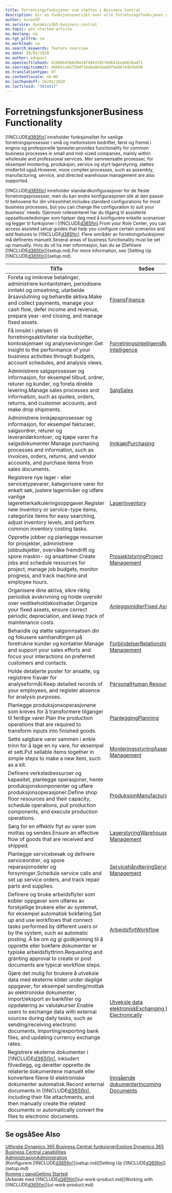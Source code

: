 ```yaml
---
title: Forretningsfunksjoner som støttes i Business Central
description: Gir en funksjonsoversikt over alle forretningsfunksjoner og avdelinger som støttes av moduler, for eksempel finans, lager og prosjektledelse.
author: SorenGP
ms.service: dynamics365-business-central
ms.topic: get-started-article
ms.devlang: na
ms.tgt_pltfrm: na
ms.workload: na
ms.search.keywords: feature overview
ms.date: 10/01/2020
ms.author: edupont
ms.openlocfilehash: d1988bd3bbd9424f48431927dd6416eab636adf1
ms.sourcegitcommit: ddbb5cede750df1baba4b3eab8fbed6744b5b9d6
ms.translationtype: HT
ms.contentlocale: nb-NO
ms.lasthandoff: 10/01/2020
ms.locfileid: "3914417"
---
```

# <a name="business-functionality"></a><span data-ttu-id="35424-103">Forretningsfunksjoner</span><span class="sxs-lookup"><span data-stu-id="35424-103">Business Functionality</span></span>
[!INCLUDE[d365fin](includes/d365fin_md.md)] <span data-ttu-id="35424-104">inneholder funksjonalitet for vanlige forretningsprosesser i små og mellomstore bedrifter, først og fremst i engros og profesjonelle tjenester.</span><span class="sxs-lookup"><span data-stu-id="35424-104">provides functionality for common business processes in small and mid-sized companies, mainly within wholesale and professional services.</span></span> <span data-ttu-id="35424-105">Mer sammensatte prosesser, for eksempel montering, produksjon, service og styrt lagerstyring, støttes imidlertid også.</span><span class="sxs-lookup"><span data-stu-id="35424-105">However, more complex processes, such as assembly, manufacturing, service, and directed warehouse management are also supported.</span></span>

[!INCLUDE[d365fin](includes/d365fin_md.md)] <span data-ttu-id="35424-106">inneholder standardkonfigurasjoner for de fleste forretningsprosesser, men du kan endre konfigurasjonen slik at den passer til behovene for din virksomhet.</span><span class="sxs-lookup"><span data-stu-id="35424-106">includes standard configurations for most business processes, but you can change the configuration to suit your business' needs.</span></span> <span data-ttu-id="35424-107">Gjennom rollesenteret har du tilgang til assisterte oppsettsveiledninger som hjelper deg med å konfigurere enkelte scenarioer og legger til funksjoner i [!INCLUDE[d365fin](includes/d365fin_md.md)].</span><span class="sxs-lookup"><span data-stu-id="35424-107">From your Role Center, you can access assisted setup guides that help you configure certain scenarios and add features to [!INCLUDE[d365fin](includes/d365fin_md.md)].</span></span> <span data-ttu-id="35424-108">Flere områder av forretningsfunksjoner må defineres manuelt.</span><span class="sxs-lookup"><span data-stu-id="35424-108">Several areas of business functionality must be set up manually.</span></span> <span data-ttu-id="35424-109">Hvis du vil ha mer informasjon, kan du se [Definere [!INCLUDE[d365fin](includes/d365fin_md.md)]](setup.md).</span><span class="sxs-lookup"><span data-stu-id="35424-109">For more information, see [Setting Up [!INCLUDE[d365fin](includes/d365fin_md.md)]](setup.md).</span></span>

| <span data-ttu-id="35424-110">Til</span><span class="sxs-lookup"><span data-stu-id="35424-110">To</span></span> | <span data-ttu-id="35424-111">Se</span><span class="sxs-lookup"><span data-stu-id="35424-111">See</span></span> |
| --- | --- |
|<span data-ttu-id="35424-112">Foreta og innkreve betalinger, administrere kontantstrøm, periodisere inntekt og omsetning, utarbeide årsavslutning og behandle aktiva.</span><span class="sxs-lookup"><span data-stu-id="35424-112">Make and collect payments, manage your cash flow, defer income and revenue, prepare year-end closing, and manage fixed assets.</span></span>|[<span data-ttu-id="35424-113">Finans</span><span class="sxs-lookup"><span data-stu-id="35424-113">Finance</span></span>](finance.md)|
|<span data-ttu-id="35424-114">Få innsikt i ytelsen til forretningsaktiviteter via budsjetter, kontoskjemaer og analysevisninger.</span><span class="sxs-lookup"><span data-stu-id="35424-114">Get insight to the performance of your business activities through budgets, account schedules, and analysis views.</span></span>|[<span data-ttu-id="35424-115">Forretningsintelligens</span><span class="sxs-lookup"><span data-stu-id="35424-115">Business Intelligence</span></span>](bi.md)|
|<span data-ttu-id="35424-116">Administrere salgsprosesser og informasjon, for eksempel tilbud, ordrer, returer og kunder, og foreta direkte levering.</span><span class="sxs-lookup"><span data-stu-id="35424-116">Manage sales processes and information, such as quotes, orders, returns, and customer accounts, and make drop shipments.</span></span>|[<span data-ttu-id="35424-117">Salg</span><span class="sxs-lookup"><span data-stu-id="35424-117">Sales</span></span>](sales-manage-sales.md)|
|<span data-ttu-id="35424-118">Administrere innkjøpsprosesser og informasjon, for eksempel fakturaer, salgsordrer, returer og leverandørkontoer, og kjøpe varer fra salgsdokumenter.</span><span class="sxs-lookup"><span data-stu-id="35424-118">Manage purchasing processes and information, such as invoices, orders, returns, and vendor accounts, and purchase items from sales documents.</span></span> |[<span data-ttu-id="35424-119">Innkjøp</span><span class="sxs-lookup"><span data-stu-id="35424-119">Purchasing</span></span>](purchasing-manage-purchasing.md)|
|<span data-ttu-id="35424-120">Registrere nye lager- eller servicetypevarer, kategorisere varer for enkelt søk, justere lagernivåer og utføre vanlige lageretterkalkuleringsoppgaver.</span><span class="sxs-lookup"><span data-stu-id="35424-120">Register new inventory or service-type items, categorize items for easy searching, adjust inventory levels, and perform common inventory costing tasks.</span></span>|[<span data-ttu-id="35424-121">Lager</span><span class="sxs-lookup"><span data-stu-id="35424-121">Inventory</span></span>](inventory-manage-inventory.md)|
|<span data-ttu-id="35424-122">Opprette jobber og planlegge ressurser for prosjekter, administrere jobbudsjetter, overvåke fremdrift og spore maskin- og ansattimer.</span><span class="sxs-lookup"><span data-stu-id="35424-122">Create jobs and schedule resources for project, manage job budgets, monitor progress, and track machine and employee hours.</span></span>|[<span data-ttu-id="35424-123">Prosjektstyring</span><span class="sxs-lookup"><span data-stu-id="35424-123">Project Management</span></span>](projects-manage-projects.md)|
|<span data-ttu-id="35424-124">Organisere dine aktiva, sikre riktig periodisk avskrivning og holde oversikt over vedlikeholdskostnader.</span><span class="sxs-lookup"><span data-stu-id="35424-124">Organize your fixed assets, ensure correct periodic depreciation, and keep track of maintenance costs.</span></span>|[<span data-ttu-id="35424-125">Anleggsmidler</span><span class="sxs-lookup"><span data-stu-id="35424-125">Fixed Assets</span></span>](fa-manage.md)|
|<span data-ttu-id="35424-126">Behandle og støtte salgsinnsatsen din og fokusere samhandlingen på foretrukne kunder og kontakter.</span><span class="sxs-lookup"><span data-stu-id="35424-126">Manage and support your sales efforts and focus your interactions on preferred customers and contacts.</span></span>|[<span data-ttu-id="35424-127">Forbindelser</span><span class="sxs-lookup"><span data-stu-id="35424-127">Relationship Management</span></span>](marketing-relationship-management.md)|
|<span data-ttu-id="35424-128">Holde detaljerte poster for ansatte, og registrere fravær for analyseformål.</span><span class="sxs-lookup"><span data-stu-id="35424-128">Keep detailed records of your employees, and register absence for analysis purposes.</span></span> |[<span data-ttu-id="35424-129">Personal</span><span class="sxs-lookup"><span data-stu-id="35424-129">Human Resources</span></span>](hr-manage-human-resources.md)|
|<span data-ttu-id="35424-130">Planlegge produksjonsoperasjonene som kreves for å transformere tilganger til ferdige varer.</span><span class="sxs-lookup"><span data-stu-id="35424-130">Plan the production operations that are required to transform inputs into finished goods.</span></span>|[<span data-ttu-id="35424-131">Planlegging</span><span class="sxs-lookup"><span data-stu-id="35424-131">Planning</span></span>](production-planning.md)|
|<span data-ttu-id="35424-132">Sette salgbare varer sammen i enkle trinn for å lage en ny vare, for eksempel et sett.</span><span class="sxs-lookup"><span data-stu-id="35424-132">Put sellable items together in simple steps to make a new item, such as a kit.</span></span>|[<span data-ttu-id="35424-133">Monteringsstyring</span><span class="sxs-lookup"><span data-stu-id="35424-133">Assembly Management</span></span>](assembly-assemble-items.md)|
|<span data-ttu-id="35424-134">Definere verkstedressurser og kapasitet, planlegge operasjoner, hente produksjonskomponenter og utføre produksjonsoperasjoner.</span><span class="sxs-lookup"><span data-stu-id="35424-134">Define shop floor resources and their capacity, schedule operations, pull production components, and execute production operations.</span></span>|[<span data-ttu-id="35424-135">Produksjon</span><span class="sxs-lookup"><span data-stu-id="35424-135">Manufacturing</span></span>](production-manage-manufacturing.md)|
|<span data-ttu-id="35424-136">Sørg for en effektiv flyt av varer som mottas og sendes.</span><span class="sxs-lookup"><span data-stu-id="35424-136">Ensure an effective flow of goods that are received and shipped.</span></span>|[<span data-ttu-id="35424-137">Lagerstyring</span><span class="sxs-lookup"><span data-stu-id="35424-137">Warehouse Management</span></span>](warehouse-manage-warehouse.md)|
|<span data-ttu-id="35424-138">Planlegge servicebesøk og definere serviceordrer, og spore reparasjonsdeler og forsyninger.</span><span class="sxs-lookup"><span data-stu-id="35424-138">Schedule service calls and set up service orders, and track repair parts and supplies.</span></span>|[<span data-ttu-id="35424-139">Servicehåndtering</span><span class="sxs-lookup"><span data-stu-id="35424-139">Service Management</span></span>](service-service.md)|
|<span data-ttu-id="35424-140">Definere og bruke arbeidsflyter som kobler oppgaver som utføres av forskjellige brukere eller av systemet, for eksempel automatisk bokføring.</span><span class="sxs-lookup"><span data-stu-id="35424-140">Set up and use workflows that connect tasks performed by different users or by the system, such as automatic posting.</span></span> <span data-ttu-id="35424-141">Å be om og gi godkjenning til å opprette eller bokføre dokumenter er typiske arbeidsflyttrinn.</span><span class="sxs-lookup"><span data-stu-id="35424-141">Requesting and granting approval to create or post documents are typical workflow steps.</span></span>|[<span data-ttu-id="35424-142">Arbeidsflyt</span><span class="sxs-lookup"><span data-stu-id="35424-142">Workflow</span></span>](across-workflow.md)|
|<span data-ttu-id="35424-143">Gjøre det mulig for brukere å utveksle data med eksterne kilder under daglige oppgaver, for eksempel sending/mottak av elektroniske dokumenter, import/eksport av bankfiler og oppdatering av valutakurser.</span><span class="sxs-lookup"><span data-stu-id="35424-143">Enable users to exchange data with external sources during daily tasks, such as sending/receiving electronic documents, importing/exporting bank files, and updating currency exchange rates.</span></span>|[<span data-ttu-id="35424-144">Utveksle data elektronisk</span><span class="sxs-lookup"><span data-stu-id="35424-144">Exchanging Data Electronically</span></span>](across-data-exchange.md)|
|<span data-ttu-id="35424-145">Registrere eksterne dokumenter i [!INCLUDE[d365fin](includes/d365fin_md.md)], inkludert filvedlegg, og deretter opprette de relaterte dokumentene manuelt eller konvertere filene til elektroniske dokumenter automatisk.</span><span class="sxs-lookup"><span data-stu-id="35424-145">Record external documents in [!INCLUDE[d365fin](includes/d365fin_md.md)], including their file attachments, and then manually create the related documents or automatically convert the files to electronic documents.</span></span>|[<span data-ttu-id="35424-146">Inngående dokumenter</span><span class="sxs-lookup"><span data-stu-id="35424-146">Incoming Documents</span></span>](across-income-documents.md)|

## <a name="see-also"></a><span data-ttu-id="35424-147">Se også</span><span class="sxs-lookup"><span data-stu-id="35424-147">See Also</span></span>

[<span data-ttu-id="35424-148">Utforske Dynamics 365 Business Central-funksjoner</span><span class="sxs-lookup"><span data-stu-id="35424-148">Explore Dynamics 365 Business Central capabilities</span></span>](https://dynamics.microsoft.com/business-central/capabilities/)  
[<span data-ttu-id="35424-149">Administrasjon</span><span class="sxs-lookup"><span data-stu-id="35424-149">Administration</span></span>](admin-setup-and-administration.md)  
<span data-ttu-id="35424-150">[Konfigurere [!INCLUDE[d365fin](includes/d365fin_md.md)]](setup.md)</span><span class="sxs-lookup"><span data-stu-id="35424-150">[Setting Up [!INCLUDE[d365fin](includes/d365fin_md.md)]](setup.md)</span></span>  
[<span data-ttu-id="35424-151">Komme i gang</span><span class="sxs-lookup"><span data-stu-id="35424-151">Getting Started</span></span>](product-get-started.md)  
<span data-ttu-id="35424-152">[Arbeide med [!INCLUDE[d365fin](includes/d365fin_md.md)]](ui-work-product.md)</span><span class="sxs-lookup"><span data-stu-id="35424-152">[Working with [!INCLUDE[d365fin](includes/d365fin_md.md)]](ui-work-product.md)</span></span>  
